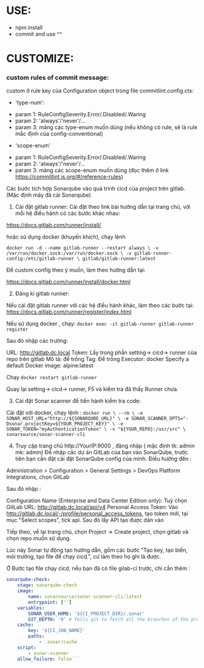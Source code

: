 # USE:
- npm install
- commit and use ^^

# CUSTOMIZE: 
### custom rules of commit message:
custom ở rule key của Configuration object trong file commitlint.config.cts:
* 'type-num':
+ param 1: RuleConfigSeverity.Error/.Disabled/.Waring
+ param 2: 'always'/'never'/...
+ param 3: mảng các type-enum muốn dùng
(nếu không có rule, sẽ là rule mắc định của config-conventional)
* 'scope-enum'
+ param 1: RuleConfigSeverity.Error/.Disabled/.Waring
+ param 2: 'always'/'never'/...
+ param 3: mảng các scope-enum muốn dùng
(đọc thêm ở link https://commitlint.js.org/#/reference-rules)




Các bước tích hợp Sonarqube vào quá trình cicd của project trên gitlab. (Mặc định máy đã cài Sonarqube)

1. Cài đặt gitlab runner:
Cài đặt theo link bài hướng dẫn tại trang chủ, với mỗi hệ điều hành có các bước khác nhau:

https://docs.gitlab.com/runner/install/

hoặc sử dụng docker (khuyến khích), chạy lệnh

`docker run -d --name gitlab-runner --restart always \
    -v /var/run/docker.sock:/var/run/docker.sock \
    -v gitlab-runner-config:/etc/gitlab-runner \
    gitlab/gitlab-runner:latest`

Để custom config theo ý muốn, làm theo hướng dẫn tại: 

https://docs.gitlab.com/runner/install/docker.html

2. Đăng kí gitlab runner:

Nếu cài đặt gitlab runner với  các hệ điều hành khác, làm theo các bước tại:
https://docs.gitlab.com/runner/register/index.html

Nếu sử dụng docker , chạy:
`docker exec -it gitlab-runner gitlab-runner register`

Sau đó nhập các trường:

URL: http://gitlab.dc.local
Token: Lấy trong phần setting-> cicd-> runner của repo trên gitlab
Mô tả: để trống
Tag: Để trống
Executor: docker
Specify a default Docker image: alpine:latest

Chạy `docker restart gitlab-runner`


Quay lại  setting-> cicd-> runner, F5 và kiểm tra đã thấy Runner chưa.


3. Cài đặt Sonar scanner để tiến hành kiểm tra code:

Cài đặt với docker, chạy lệnh :
`docker run \
    --rm \
    -e SONAR_HOST_URL="http://${SONARQUBE_URL}" \
    -e SONAR_SCANNER_OPTS="-Dsonar.projectKey=${YOUR_PROJECT_KEY}" \
    -e SONAR_TOKEN="myAuthenticationToken" \
    -v "${YOUR_REPO}:/usr/src" \
    sonarsource/sonar-scanner-cli`

4. Truy cập trang chủ http://YourIP:9000 , đăng nhập ( mặc định tk: admin mk: admin) 
Để nhập các dự án GitLab của bạn vào SonarQube, trước tiên bạn cần đặt cài đặt SonarQube config của mình. Điều hướng đến :

Administration > Configuration > General Settings > DevOps Platform Integrations, chọn GitLab

Sau đó nhập :

Configuration Name (Enterprise and Data Center Edition only): Tuỳ chọn
GitLab URL: http://gitlab.dc.local/api/v4
Personal Access Token: Vào http://gitlab.dc.local/-/profile/personal_access_tokens, tạo token mới, tại mục "Select scopes", tick api. Sau đó lấy API tạo được dán vào

Tiếp theo, về lại trang chủ, chọn Project -> Create project, chọn gitlab và chọn repo muốn sử dụng.

Lúc này Sonar tự động tạo hướng dẫn, gồm các bước "Tạo key, tạo biến, môi trường, tạo file để chạy cicd.", cứ làm theo họ ghi là được.

Ở Bước tạo file chạy cicd, nếu bạn đã có file gilab-ci trước, chỉ cần thêm :

```gitlab-ci.yml
sonarqube-check:
    stage: sonarqube-check
    image:
        name: sonarsource/sonar-scanner-cli:latest
        entrypoint: ['']
    variables:
        SONAR_USER_HOME: '${CI_PROJECT_DIR}/.sonar' 
        GIT_DEPTH: '0' # Tells git to fetch all the branches of the project, required by the analysis task
    cache:
        key: '${CI_JOB_NAME}'
        paths:
            - .sonar/cache
    script:
        - sonar-scanner
    allow_failure: false```




